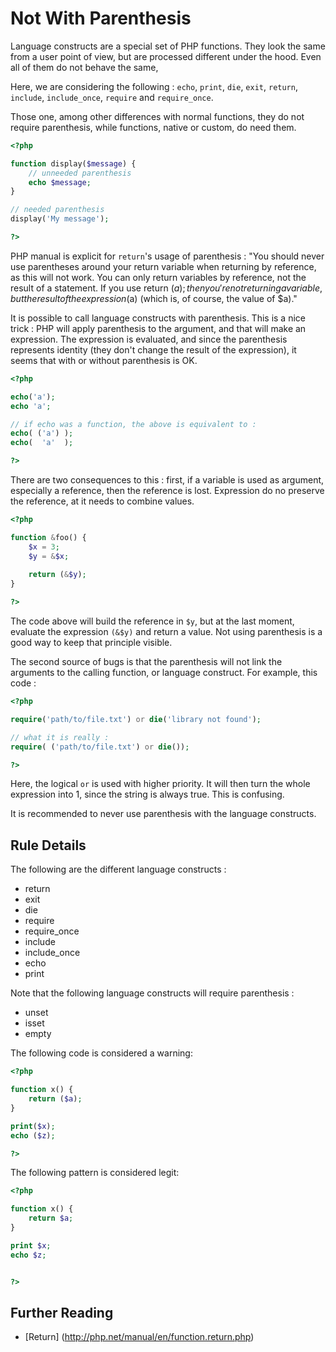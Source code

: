 <!-- PHP Manual -->
# Not With Parenthesis

Language constructs are a special set of PHP functions. They look the same from a user point of view, but are processed different under the hood. Even all of them do not behave the same, 

Here, we are considering the following : `echo`, `print`, `die`, `exit`, `return`, `include`, `include_once`, `require` and `require_once`.

Those one, among other differences with normal functions, they do not require parenthesis, while functions, native or custom, do need them. 

```php
<?php

function display($message) {
	// unneeded parenthesis
	echo $message; 
}

// needed parenthesis
display('My message');

?>
```

PHP manual is explicit for `return`'s usage of parenthesis : "You should never use parentheses around your return variable when returning by reference, as this will not work. You can only return variables by reference, not the result of a statement. If you use return ($a); then you're not returning a variable, but the result of the expression ($a) (which is, of course, the value of $a)."

It is possible to call language constructs with parenthesis. This is a nice trick : PHP will apply parenthesis to the argument, and that will make an expression. The expression is evaluated, and since the parenthesis represents identity (they don't change the result of the expression), it seems that with or without parenthesis is OK. 

```php
<?php

echo('a');
echo 'a';

// if echo was a function, the above is equivalent to : 
echo( ('a') );
echo(  'a'  );

?>
```

There are two consequences to this : first, if a variable is used as argument, especially a reference, then the reference is lost. Expression do no preserve the reference, at it needs to combine values. 

```php
<?php

function &foo() {
	$x = 3;
	$y = &$x;
	
	return (&$y);
}

?>
```

The code above will build the reference in `$y`, but at the last moment, evaluate the expression `(&$y)` and return a value. Not using parenthesis is a good way to keep that principle visible. 

The second source of bugs is that the parenthesis will not link the arguments to the calling function, or language construct. For example, this code : 

```php
<?php

require('path/to/file.txt') or die('library not found');

// what it is really : 
require( ('path/to/file.txt') or die());

?>
```
Here, the logical `or` is used with higher priority. It will then turn the whole expression into 1, since the string is always true. This is confusing. 

It is recommended to never use parenthesis with the language constructs.


## Rule Details

The following are the different language constructs : 

* return
* exit
* die
* require
* require_once
* include
* include_once
* echo
* print

Note that the following language constructs will require parenthesis : 

* unset
* isset
* empty

The following code is considered a warning:

```php
<?php

function x() {
	return ($a);
}

print($x);
echo ($z);

?>
```

The following pattern is considered legit:

```php
<?php

function x() {
	return $a;
}

print $x;
echo $z;


?>
```

<!--
## When Not To Use It
-->

## Further Reading 

* [Return] (http://php.net/manual/en/function.return.php)
